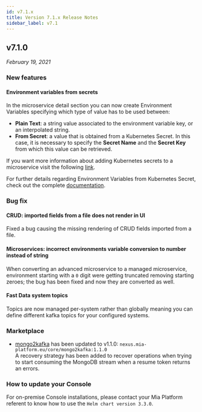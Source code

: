 ```yaml
---
id: v7.1.x
title: Version 7.1.x Release Notes
sidebar_label: v7.1
---
```


## v7.1.0

_February 19, 2021_

### New features

#### Environment variables from secrets

In the microservice detail section you can now create Environment Variables specifying which type of value has to be used between:

- **Plain Text**: a string value associated to the environment variable key, or an interpolated string.
- **From Secret**: a value that is obtained from a Kubernetes Secret. In this case, it is necessary to specify the **Secret Name** and the **Secret Key** from which this value can be retrieved.

If you want more information about adding Kubernetes secrets to a microservice visit the following [link](../development_suite/api-console/api-design/services#secrets).

For further details regarding Environment Variables from Kubernetes Secret, check out the complete [documentation](../development_suite/api-console/api-design/services#environment-variable-configuration).

### Bug fix

#### CRUD: imported fields from a file does not render in UI

Fixed a bug causing the missing rendering of CRUD fields imported from a file.

#### Microservices: incorrect environments variable conversion to number instead of string

When converting an advanced microservice to a managed microservice, environment starting with a `0` digit were getting truncated removing starting zeroes; the bug has been fixed and now they are converted as well.

#### Fast Data system topics

Topics are now managed per-system rather than globally meaning you can define different kafka topics for your configured systems. 

### Marketplace

* [mongo2kafka](../runtime_suite/mongo2kafka/configuration) has been updated to v1.1.0: `nexus.mia-platform.eu/core/mongo2kafka:1.1.0`  
A recovery strategy has been added to recover operations when trying to start consuming the MongoDB stream when a resume token returns an errors.

### How to update your Console

For on-premise Console installations, please contact your Mia Platform referent to know how to use the `Helm chart version 3.3.0`.
